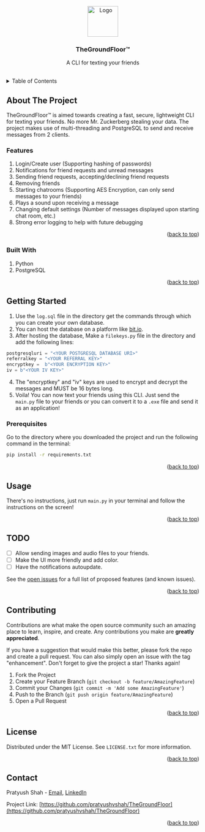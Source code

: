 <div id="top"></div>

<!-- PROJECT LOGO -->
<br />
<div align="center">
  <a href="https://github.com/pratyushvshah/TheGroundFloor">
    <img src="logo.ico" alt="Logo" width="80" height="80">
  </a>

<h3 align="center">TheGroundFloor™</h3>

  <p align="center">
    A CLI for texting your friends
    <br />
    <br />
  </p>
</div>

<!-- TABLE OF CONTENTS -->
<details>
  <summary>Table of Contents</summary>
  <ol>
    <li><a href="#about-the-project">About The Project</a></li>
    <li><a href="#getting-started">Getting Started</a></li>
    <li><a href="#usage">Usage</a></li>
    <li><a href="#todo">TODO</a></li>
    <li><a href="#contributing">Contributing</a></li>
    <li><a href="#license">License</a></li>
    <li><a href="#contact">Contact</a></li>
  </ol>
</details>

<!-- ABOUT THE PROJECT -->
## About The Project

TheGroundFloor™ is aimed towards creating a fast, secure, lightweight CLI for texting your friends. No more Mr. Zuckerberg stealing your data. The project makes use of multi-threading and PostgreSQL to send and receive messages from 2 clients.

### Features

1. Login/Create user (Supporting hashing of passwords)
1. Notifications for friend requests and unread messages
1. Sending friend requests, accepting/declining friend requests
1. Removing friends
1. Starting chatrooms (Supporting AES Encryption, can only send messages to your friends)
1. Plays a sound upon receiving a message
1. Changing default settings (Number of messages displayed upon starting chat room, etc.)
1. Strong error logging to help with future debugging

<p align="right">(<a href="#top">back to top</a>)</p>

### Built With

1. Python
1. PostgreSQL

<p align="right">(<a href="#top">back to top</a>)</p>

<!-- GETTING STARTED -->
## Getting Started

1. Use the `log.sql` file in the directory get the commands through which you can create your own database.
1. You can host the database on a platform like [bit.io](https://bit.io/).
1. After hosting the database, Make a `filekeys.py` file in the directory and add the following lines:

```python
postgresqluri = "<YOUR POSTGRESQL DATABASE URI>"
referralkey = "<YOUR REFERRAL KEY>"
encryptkey =  b"<YOUR ENCRYPTION KEY>"
iv = b"<YOUR IV KEY>"
```

4. The "encryptkey" and "iv" keys are used to encrypt and decrypt the messages and MUST be 16 bytes long.
1. Voila! You can now text your friends using this CLI. Just send the `main.py` file to your friends or you can convert it to a `.exe` file and send it as an application!

### Prerequisites

Go to the directory where you downloaded the project and run the following command in the terminal:

```bash
pip install -r requirements.txt
```

<p align="right">(<a href="#top">back to top</a>)</p>

<!-- USAGE EXAMPLES -->
## Usage

There's no instructions, just run `main.py` in your terminal and follow the instructions on the screen!
<p align="right">(<a href="#top">back to top</a>)</p>

<!-- ROADMAP -->
## TODO

- [ ] Allow sending images and audio files to your friends.
- [ ] Make the UI more friendly and add color.
- [ ] Have the notifications autoupdate.

See the [open issues](https://github.com/pratyushvshah/TheGroundFloor/issues) for a full list of proposed features (and known issues).

<p align="right">(<a href="#top">back to top</a>)</p>

<!-- CONTRIBUTING -->
## Contributing

Contributions are what make the open source community such an amazing place to learn, inspire, and create. Any contributions you make are **greatly appreciated**.

If you have a suggestion that would make this better, please fork the repo and create a pull request. You can also simply open an issue with the tag "enhancement".
Don't forget to give the project a star! Thanks again!

1. Fork the Project
2. Create your Feature Branch (`git checkout -b feature/AmazingFeature`)
3. Commit your Changes (`git commit -m 'Add some AmazingFeature'`)
4. Push to the Branch (`git push origin feature/AmazingFeature`)
5. Open a Pull Request

<p align="right">(<a href="#top">back to top</a>)</p>

<!-- LICENSE -->
## License

Distributed under the MIT License. See `LICENSE.txt` for more information.

<p align="right">(<a href="#top">back to top</a>)</p>

<!-- CONTACT -->
## Contact

Pratyush Shah - <a href = "mailto: pratyushvshah@gmail.com">Email</a>, [LinkedIn](https://www.linkedin.com/in/pratyushvshah/)

Project Link: [https://github.com/pratyushvshah/TheGroundFloor](https://github.com/pratyushvshah/TheGroundFloor)

<p align="right">(<a href="#top">back to top</a>)</p>
